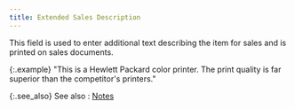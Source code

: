 ```yaml
---
title: Extended Sales Description
---
```



This field is used to enter additional text describing the item for  sales and is printed on sales documents.


{:.example}
"This is a Hewlett  Packard color printer. The print quality is far superior than the competitor's  printers."


{:.see_also}
See also
: [Notes](JavaScript:RelatedTopics1.Click())
